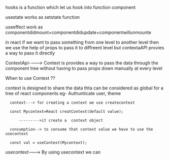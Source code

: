 hooks is a function which let us hook into function component

usestate works as setstate function

useeffect work as componentdidmount+componentdidupdate+componentwillunmounte


in react if we want to pass something from one level to another level then we use the help of props to pass it to diffreent level but contextaAPI provies a way to pass it directly



ContextApi----> Context is provides a way to pass the data through the component tree without having to pass props down manually at every level

When to use Context ??

 context is designed to share the data thta can be considered as global for a tree of react components
      eg- Authunticate user, theme

      context---> for creating a context we use createcontext
      
      const Mycontext=React creatContext(default value);
      
          --------->it create a  context object 

      consumption--> to consume that context value we have to use the usecontext

      const val = useContext(Mycontext);



usecontext---> By using usecontext we can 